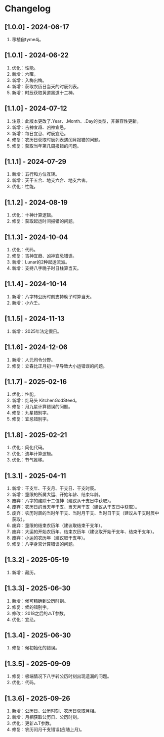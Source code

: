 # Changelog

## [1.0.0] - 2024-06-17
1. 移植自tyme4j。

## [1.0.1] - 2024-06-22
1. 优化：性能。
2. 新增：六曜。
3. 新增：入梅出梅。
4. 新增：获取农历日当天的时辰列表。
5. 新增：时辰获取黄道黑道十二神。

## [1.1.0] - 2024-07-12
1. 注意：此版本更改了.Year、.Month、.Day的类型，非兼容性更新。
2. 新增：吉神宜趋、凶神宜忌。
3. 新增：每日宜忌、时辰宜忌。
4. 修复：农历日获取时辰列表遇闰月报错的问题。
5. 修复：获取当年第几周报错的问题。

## [1.1.1] - 2024-07-29
1. 新增：五行和方位互转。
2. 新增：天干五合、地支六合、地支六害。
3. 优化：性能。

## [1.1.2] - 2024-08-19
1. 优化：十神计算逻辑。
2. 修复：获取起运时间报错的问题。

## [1.1.3] - 2024-10-04
1. 优化：代码。
2. 修复：吉神宜趋、凶神宜忌错误。
3. 新增：Lunar的2种起运流派。
4. 新增：支持八字晚子时日柱算当天。

## [1.1.4] - 2024-10-14
1. 新增：八字转公历时刻支持晚子时算当天。
2. 新增：小六壬。

## [1.1.5] - 2024-11-13
1. 新增：2025年法定假日。

## [1.1.6] - 2024-12-06
1. 新增：人元司令分野。
2. 修复：立春比正月初一早导致大小运错误的问题。

## [1.1.7] - 2025-02-16
1. 优化：性能。
2. 新增：灶马头 KitchenGodSteed。
3. 修复：月九星计算错误的问题。
4. 修复：九星错别字。
5. 修复：宜忌错别字。

## [1.1.8] - 2025-02-21
1. 优化：简化代码。
2. 优化：流年计算逻辑。
3. 优化：节气推移。

## [1.3.1] - 2025-04-11
1. 新增：干支年、干支月、干支日、干支时辰。
2. 新增：童限的所属大运、开始年龄、结束年龄。
3. 废弃：八字的建除十二值神（建议从干支日中获取）。
4. 废弃：农历日的当天年干支、当天月干支（建议从干支日中获取）。
5. 废弃：农历时辰的当时年干支、当时月干支、当时日干支（建议从干支时辰中获取）。
6. 废弃：童限的结束农历年（建议取结束干支年）。
7. 废弃：大运的开始农历年、结束农历年（建议取开始干支年、结束干支年）。
8. 废弃：小运的农历年（建议取干支年）。
9. 修复：八字身宫计算错误的问题。

## [1.3.2] - 2025-05-19
1. 新增：藏历。

## [1.3.3] - 2025-06-30
1. 新增：候可精确到公历时刻。
2. 修复：候的错别字。
3. 修改：2018之后的△T参数。
4. 优化：宜忌。

## [1.3.4] - 2025-06-30
1. 修复：候初始化的错误。

## [1.3.5] - 2025-09-09
1. 修复：极端情况下八字转公历时刻出现遗漏的问题。
2. 优化：代码。

## [1.3.6] - 2025-09-26
1. 新增：公历日、公历时刻、农历日获取月相。
2. 新增：月相获取公历日、公历时刻。
3. 优化：更新△T参数。
4. 修复：农历闰月干支错误(应随上月)。

